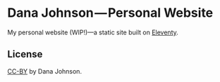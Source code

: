 # Dana Johnson — Personal Website

My personal website (WIP!)—a static site built on [Eleventy](https://www.11ty.io/).

## License

[CC-BY](https://creativecommons.org/licenses/by/4.0/) by Dana Johnson.
